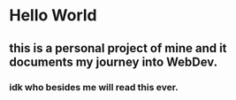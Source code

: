 # Hello World 

## this is a personal project of mine and it documents my journey into WebDev.

### idk who besides me will read this ever. 
